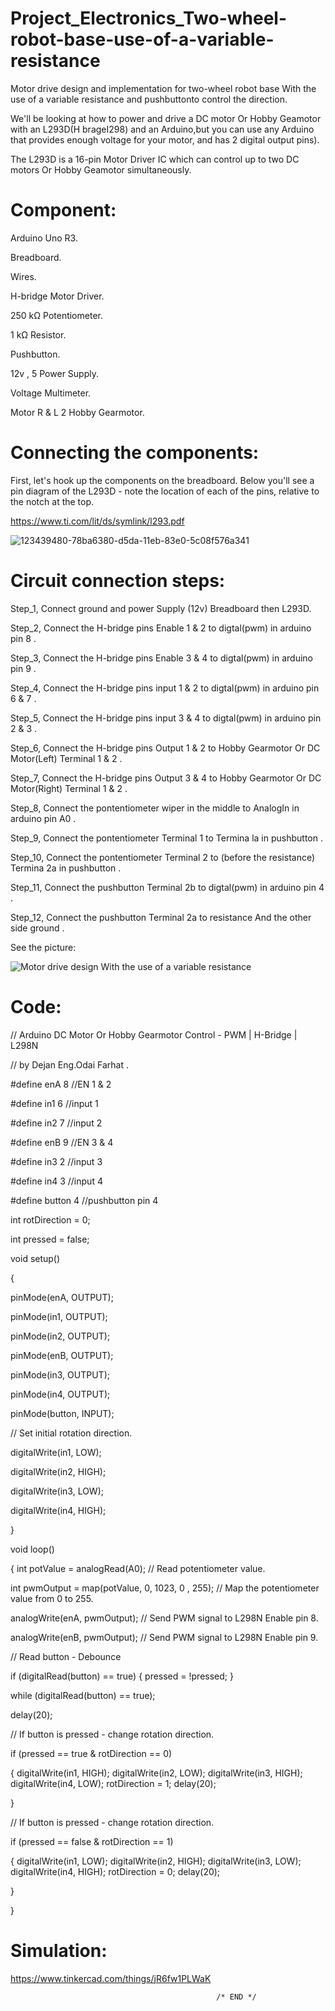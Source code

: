 # Project_Electronics_Two-wheel-robot-base-use-of-a-variable-resistance

Motor drive design and implementation for two-wheel robot base With the use of a variable resistance and pushbuttonto control the direction.

We'll be looking at how to power and drive a DC motor Or Hobby Geamotor with an L293D(H brageI298) and an Arduino,but you can use any Arduino that provides enough voltage for your motor, and has 2 digital output pins).

The L293D is a 16-pin Motor Driver IC which can control up to two DC motors Or Hobby Geamotor simultaneously.

# Component:
 Arduino Uno R3.
 
 Breadboard.
 
 Wires.
 
 H-bridge Motor Driver.
 
 250 kΩ Potentiometer.
 
 1 kΩ Resistor.
 
 Pushbutton.
 
 12v , 5 Power Supply.
 
 Voltage Multimeter.
 
 Motor R & L 2	Hobby Gearmotor.
 
 #  Connecting the components:
 
 First, let's hook up the components on the breadboard. Below you'll see a pin diagram of the L293D - note the location of each of the pins, relative to the notch at the top.
 
 https://www.ti.com/lit/ds/symlink/l293.pdf
 
 ![123439480-78ba6380-d5da-11eb-83e0-5c08f576a341](https://user-images.githubusercontent.com/56201060/123637340-924feb00-d826-11eb-852c-100334ccaf59.png)


#  Circuit connection steps:

Step_1, Connect ground and power Supply (12v) Breadboard then L293D.

Step_2, Connect the H-bridge pins Enable 1 & 2 to digtal(pwm) in arduino pin 8 .

Step_3, Connect the H-bridge pins Enable 3 & 4 to digtal(pwm) in arduino pin 9 .

Step_4, Connect the H-bridge pins input 1 & 2 to digtal(pwm) in arduino pin 6 & 7 .

Step_5, Connect the H-bridge pins input 3 & 4 to digtal(pwm) in arduino pin 2 & 3 .

Step_6, Connect the H-bridge pins Output 1 & 2 to Hobby Gearmotor Or DC Motor(Left) Terminal 1 & 2 .

Step_7, Connect the H-bridge pins Output 3 & 4 to Hobby Gearmotor Or DC Motor(Right) Terminal 1 & 2 .

Step_8, Connect the pontentiometer wiper in the middle to AnalogIn in arduino pin A0 .

Step_9, Connect the pontentiometer Terminal 1 to  Termina la in pushbutton .

Step_10, Connect the pontentiometer Terminal 2 to  (before the resistance) Termina 2a in pushbutton .

Step_11, Connect the pushbutton Terminal 2b to  digtal(pwm) in arduino pin 4 .

Step_12, Connect the pushbutton Terminal 2a to  resistance And the other side ground .

See the picture:

![Motor drive design With the use of a variable resistance](https://user-images.githubusercontent.com/56201060/123640484-e3151300-d829-11eb-858d-683b6be6bdda.png)


#  Code:

// Arduino DC Motor Or Hobby Gearmotor Control - PWM | H-Bridge | L298N

 //   by Dejan Eng.Odai Farhat .

#define enA 8     //EN 1 & 2 

#define in1 6     //input 1

#define in2 7     //input 2

#define enB 9     //EN 3 & 4 

#define in3 2     //input 3

#define in4 3     //input 4

#define button 4  //pushbutton  pin 4

int rotDirection = 0;

int pressed = false;

void setup() 

{

  pinMode(enA, OUTPUT);
  
  pinMode(in1, OUTPUT);
  
  pinMode(in2, OUTPUT);
  
  pinMode(enB, OUTPUT);
  
  pinMode(in3, OUTPUT);
  
  pinMode(in4, OUTPUT);
  
  pinMode(button, INPUT);
  
  // Set initial rotation direction.
  
  digitalWrite(in1, LOW);
  
  digitalWrite(in2, HIGH);
  
  digitalWrite(in3, LOW);
  
  digitalWrite(in4, HIGH);
  
}

void loop()

{
  int potValue = analogRead(A0); // Read potentiometer value.
  
  int pwmOutput = map(potValue, 0, 1023, 0 , 255); // Map the potentiometer value from 0 to 255.
  
  analogWrite(enA, pwmOutput);  // Send PWM signal to L298N Enable pin 8.
  
  analogWrite(enB, pwmOutput);  // Send PWM signal to L298N Enable pin 9.
  
  // Read button - Debounce
  
  if (digitalRead(button) == true) {
    pressed = !pressed;
  }
  
  while (digitalRead(button) == true);
  
  delay(20);
  
  // If button is pressed - change rotation direction.
  
  if (pressed == true  & rotDirection == 0)
  
  {
    digitalWrite(in1, HIGH);
    digitalWrite(in2, LOW);
    digitalWrite(in3, HIGH);
    digitalWrite(in4, LOW);
    rotDirection = 1;
    delay(20);
    
  }
  
   // If button is pressed - change rotation direction.
  
  if (pressed == false & rotDirection == 1)
  
  {
    digitalWrite(in1, LOW);
    digitalWrite(in2, HIGH);
    digitalWrite(in3, LOW);
    digitalWrite(in4, HIGH);
    rotDirection = 0;
    delay(20);
    
  }
  
}


# Simulation:

https://www.tinkercad.com/things/jR6fw1PLWaK

                                                  /* END */
